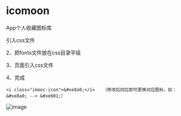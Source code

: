 # icomoon
App个人收藏图标库


引入css文件

2、把fonts文件放在css目录平级

3、页面引入css文件

4、完成

```
<i class="imooc-icon">&#xe8a0;</i>   （修改后四位即可更换对应图标，如：&#xe8a0; --> &#xe601;）

```
![image](http://cdn.v2ex.co/site/logo@2x.png?m=1346064962)
